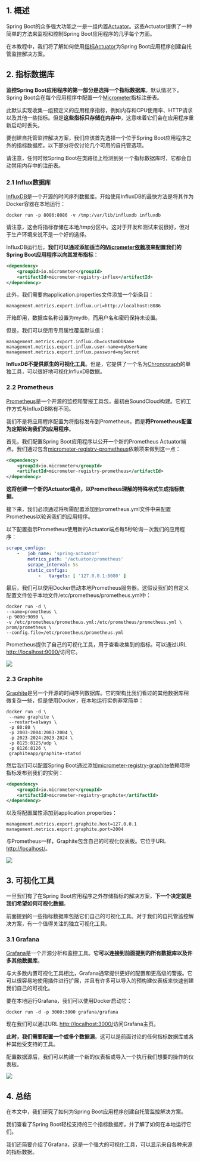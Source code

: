 ## 1. 概述

Spring Boot的众多强大功能之一是一组内置[Actuator](https://www.baeldung.com/spring-boot-actuators)。这些Actuator提供了一种简单的方法来监视和控制Spring Boot应用程序的几乎每个方面。

在本教程中，我们将了解如何使用[指标Actuator](https://docs.spring.io/spring-boot/docs/current/reference/html/production-ready-metrics.html)为Spring Boot应用程序创建自托管监控解决方案。

## 2. 指标数据库

**监控Spring Boot应用程序的第一部分是选择一个指标数据库**。默认情况下，Spring Boot会在每个应用程序中配置一个[Micrometer](https://micrometer.io/)指标注册表。

此默认实现收集一组预定义的应用程序指标，例如内存和CPU使用率、HTTP请求以及其他一些指标。但是**这些指标只存储在内存中**，这意味着它们会在应用程序重新启动时丢失。

要创建自托管监控解决方案，我们应该首先选择一个位于Spring Boot应用程序之外的指标数据库。以下部分将仅讨论几个可用的自托管选项。

请注意，任何时候Spring Boot在类路径上检测到另一个指标数据库时，它都会自动禁用内存中的注册表。

### 2.1 Influx数据库

[InfluxDB](https://www.influxdata.com/products/influxdb-overview/)是一个开源的时间序列数据库。开始使用InfluxDB的最快方法是将其作为Docker容器在本地运行：

```shell
docker run -p 8086:8086 -v /tmp:/var/lib/influxdb influxdb
```

请注意，这会将指标存储在本地/tmp分区中。这对于开发和测试来说很好，但对于生产环境来说不是一个好的选择。

InfluxDB运行后，**我们可以通过添加适当的[Micrometer依赖项](https://central.sonatype.com/artifact/io.micrometer/micrometer-registry-influx/1.10.5)来配置我们的Spring Boot应用程序以向其发布指标**：

```xml
<dependency>
    <groupId>io.micrometer</groupId>
    <artifactId>micrometer-registry-influx</artifactId>
</dependency>
```

此外，我们需要向application.properties文件添加一个新条目：

```properties
management.metrics.export.influx.uri=http://localhost:8086
```

开箱即用，数据库名称设置为mydb，而用户名和密码保持未设置。

但是，我们可以使用专用属性覆盖默认值：

```properties
management.metrics.export.influx.db=customDbName
management.metrics.export.influx.user-name=myUserName
management.metrics.export.influx.password=mySecret
```

**InfluxDB不提供原生的可视化工具**。但是，它提供了一个名为[Chronograph](https://docs.influxdata.com/chronograf/)的单独工具，可以很好地可视化InfluxDB数据。

### 2.2 Prometheus

[Prometheus](https://prometheus.io/)是一个开源的监控和警报工具包，最初由SoundCloud构建。它的工作方式与InfluxDB略有不同。

我们不是将应用程序配置为将指标发布到Prometheus，而是**将Prometheus配置为定期轮询我们的应用程序**。

首先，我们配置Spring Boot应用程序以公开一个新的Prometheus Actuator端点。我们通过包含[micrometer-registry-prometheus](https://central.sonatype.com/artifact/io.micrometer/micrometer-registry-prometheus/1.10.5)依赖项来做到这一点：

```xml
<dependency>
    <groupId>io.micrometer</groupId>
    <artifactId>micrometer-registry-prometheus</artifactId>
</dependency>
```

**这将创建一个新的Actuator端点，以Prometheus理解的特殊格式生成指标数据**。

接下来，我们必须通过将所需配置添加到prometheus.yml文件中来配置Prometheus以轮询我们的应用程序。

以下配置指示Prometheus使用新的Actuator端点每5秒轮询一次我们的应用程序：

```yaml
scrape_configs:
    -   job_name: 'spring-actuator'
        metrics_path: '/actuator/prometheus'
        scrape_interval: 5s
        static_configs:
            -   targets: [ '127.0.0.1:8080' ]
```

最后，我们可以使用Docker启动本地Prometheus服务器。这假设我们的自定义配置文件位于本地文件/etc/prometheus/prometheus.yml中：

```shell
docker run -d \
--name=prometheus \
-p 9090:9090 \
-v /etc/prometheus/prometheus.yml:/etc/prometheus/prometheus.yml \
prom/prometheus \
--config.file=/etc/prometheus/prometheus.yml
```

Prometheus提供了自己的可视化工具，用于查看收集到的指标。可以通过URL [http://localhost:9090/](http://localhost:9090/)访问它。

<img src="../assets/img_4.png">

### 2.3 Graphite

[Graphite](https://graphiteapp.org/)是另一个开源的时间序列数据库。它的架构比我们看过的其他数据库稍微复杂一些，但是使用Docker，在本地运行实例非常简单：

```shell
docker run -d \
 --name graphite \
 --restart=always \
 -p 80:80 \
 -p 2003-2004:2003-2004 \
 -p 2023-2024:2023-2024 \
 -p 8125:8125/udp \
 -p 8126:8126 \
 graphiteapp/graphite-statsd
```

然后我们可以配置Spring Boot通过添加[micrometer-registry-graphite](https://central.sonatype.com/artifact/io.micrometer/micrometer-registry-graphite/1.10.5)依赖项将指标发布到我们的实例：

```xml
<dependency>
    <groupId>io.micrometer</groupId>
    <artifactId>micrometer-registry-graphite</artifactId>
</dependency>
```

以及将配置属性添加到application.properties：

```properties
management.metrics.export.graphite.host=127.0.0.1
management.metrics.export.graphite.port=2004
```

与Prometheus一样，Graphite包含自己的可视化仪表板。它位于URL [http://localhost/](http://localhost/)。

<img src="../assets/img_5.png">

## 3. 可视化工具

一旦我们有了在Spring Boot应用程序之外存储指标的解决方案，**下一个决定就是我们希望如何可视化数据**。

前面提到的一些指标数据库包括它们自己的可视化工具。对于我们的自托管监控解决方案，有一个值得关注的独立可视化工具。

### 3.1 Grafana

[Grafana](https://grafana.com/)是一个开源分析和监控工具。**它可以连接到前面提到的所有数据库以及许多其他数据库**。

与大多数内置可视化工具相比，Grafana通常提供更好的配置和更高级的警报。它可以很容易地使用插件进行扩展，并且有许多可以导入的预构建仪表板来快速创建我们自己的可视化。

要在本地运行Grafana，我们可以使用Docker启动它：

```shell
docker run -d -p 3000:3000 grafana/grafana
```

现在我们可以通过URL [http://localhost:3000/](http://localhost:3000/)访问Grafana主页。

**此时，我们需要配置一个或多个数据源**。这可以是前面讨论的任何指标数据库或各种其他受支持的工具。

配置数据源后，我们可以构建一个新的仪表板或导入一个执行我们想要的操作的仪表板。

<img src="../assets/img_6.png">

## 4. 总结

在本文中，我们研究了如何为Spring Boot应用程序创建自托管监控解决方案。

我们查看了Spring Boot轻松支持的三个指标数据库，并了解了如何在本地运行它们。

我们还简要介绍了Grafana，这是一个强大的可视化工具，可以显示来自各种来源的指标数据。